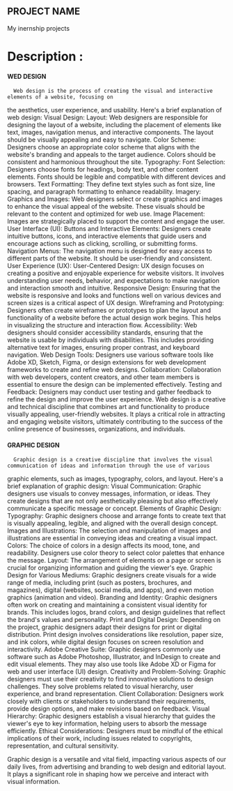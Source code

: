 ## PROJECT NAME

  My inernship projects

# Description : 

####  WED DESIGN

      Web design is the process of creating the visual and interactive elements of a website, focusing on 
  the aesthetics, user experience, and usability. Here's a brief explanation of web design:
  Visual Design:
      Layout: Web designers are responsible for designing the layout of a website, including the placement 
      of elements like text, images, navigation menus, and interactive components. The layout should be visually 
      appealing and easy to navigate.
      Color Scheme: Designers choose an appropriate color scheme that aligns with the website's branding and 
      appeals to the target audience. Colors should be consistent and harmonious throughout the site.
  Typography:
      Font Selection: Designers choose fonts for headings, body text, and other content elements. Fonts should 
      be legible and compatible with different devices and browsers.
      Text Formatting: They define text styles such as font size, line spacing, and paragraph formatting to 
      enhance readability.
  Imagery:
      Graphics and Images: Web designers select or create graphics and images to enhance the visual appeal of the 
      website. These visuals should be relevant to the content and optimized for web use.
      Image Placement: Images are strategically placed to support the content and engage the user.
  User Interface (UI):
      Buttons and Interactive Elements: Designers create intuitive buttons, icons, and interactive elements that 
      guide users and encourage actions such as clicking, scrolling, or submitting forms.
      Navigation Menus: The navigation menu is designed for easy access to different parts of the website. It 
      should be user-friendly and consistent.
  User Experience (UX):
      User-Centered Design: UX design focuses on creating a positive and enjoyable experience for website visitors. 
      It involves understanding user needs, behavior, and expectations to make navigation and interaction smooth and 
      intuitive.
      Responsive Design: Ensuring that the website is responsive and looks and functions well on various devices and 
      screen sizes is a critical aspect of UX design.
  Wireframing and Prototyping:
      Designers often create wireframes or prototypes to plan the layout and functionality of a website before the 
      actual design work begins. This helps in visualizing the structure and interaction flow.
  Accessibility:
      Web designers should consider accessibility standards, ensuring that the website is usable by individuals with 
      disabilities. This includes providing alternative text for images, ensuring proper contrast, and keyboard navigation.
  Web Design Tools:
      Designers use various software tools like Adobe XD, Sketch, Figma, or design extensions for web development frameworks 
      to create and refine web designs.
  Collaboration:
      Collaboration with web developers, content creators, and other team members is essential to ensure the design can be 
      implemented effectively.
  Testing and Feedback:
      Designers may conduct user testing and gather feedback to refine the design and improve the user experience.
  Web design is a creative and technical discipline that combines art and functionality to produce visually appealing, user-friendly 
  websites. It plays a critical role in attracting and engaging website visitors, ultimately contributing to the success of the online 
  presence of businesses, organizations, and individuals.


#### GRAPHIC DESIGN

      Graphic design is a creative discipline that involves the visual communication of ideas and information through the use of various 
  graphic elements, such as images, typography, colors, and layout. Here's a brief explanation of graphic design:
  Visual Communication:
      Graphic designers use visuals to convey messages, information, or ideas. They create designs that are not only aesthetically 
      pleasing but also effectively communicate a specific message or concept.
  Elements of Graphic Design:
      Typography: Graphic designers choose and arrange fonts to create text that is visually appealing, legible, and aligned with the 
      overall design concept.
      Images and Illustrations: The selection and manipulation of images and illustrations are essential in conveying ideas and creating 
      a visual impact.
      Colors: The choice of colors in a design affects its mood, tone, and readability. Designers use color theory to select color palettes 
      that enhance the message.
      Layout: The arrangement of elements on a page or screen is crucial for organizing information and guiding the viewer's eye.
  Graphic Design for Various Mediums:
      Graphic designers create visuals for a wide range of media, including print (such as posters, brochures, and magazines), digital (websites, 
      social media, and apps), and even motion graphics (animation and video).
  Branding and Identity:
      Graphic designers often work on creating and maintaining a consistent visual identity for brands. This includes logos, brand colors, 
      and design guidelines that reflect the brand's values and personality.
  Print and Digital Design:
      Depending on the project, graphic designers adapt their designs for print or digital distribution. Print design involves considerations 
      like resolution, paper size, and ink colors, while digital design focuses on screen resolution and interactivity.
  Adobe Creative Suite:
      Graphic designers commonly use software such as Adobe Photoshop, Illustrator, and InDesign to create and edit visual elements. They may 
      also use tools like Adobe XD or Figma for web and user interface (UI) design.
  Creativity and Problem-Solving:
      Graphic designers must use their creativity to find innovative solutions to design challenges. They solve problems related to visual 
      hierarchy, user experience, and brand representation.
  Client Collaboration:
      Designers work closely with clients or stakeholders to understand their requirements, provide design options, and make revisions based 
      on feedback.
  Visual Hierarchy:
      Graphic designers establish a visual hierarchy that guides the viewer's eye to key information, helping users to absorb the message efficiently.
  Ethical Considerations:
      Designers must be mindful of the ethical implications of their work, including issues related to copyrights, representation, and cultural sensitivity.
      
  Graphic design is a versatile and vital field, impacting various aspects of our daily lives, from advertising and branding to web design and 
editorial layout. It plays a significant role in shaping how we perceive and interact with visual information.









  
